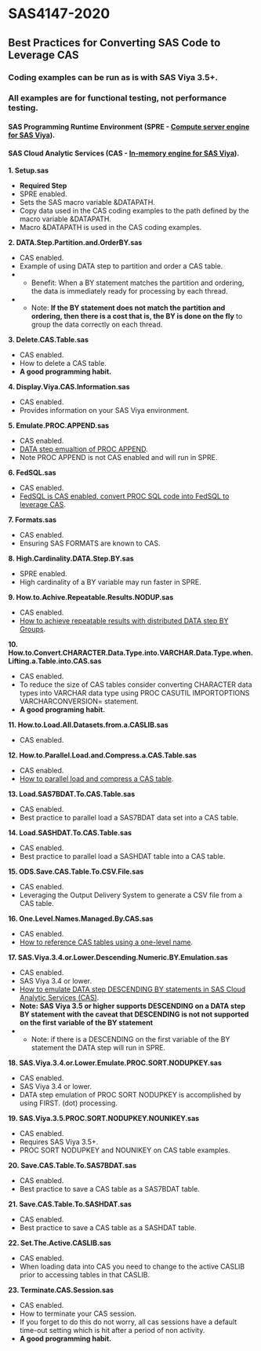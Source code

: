 # SAS4147-2020
##  Best Practices for Converting SAS Code to Leverage CAS
### Coding examples can be run **as is** with SAS Viya 3.5+.
### All examples are for functional testing, not performance testing.
#### **S**AS **P**rogramming **R**untime **E**nvironment (**SPRE** - [Compute server engine for SAS Viya](https://go.documentation.sas.com/?cdcId=pgmsascdc&cdcVersion=9.4_3.5&docsetId=pgmdiff&docsetTarget=n1t409khqsu0n8n103122kk0bfzn.htm&locale=en)).
####  SAS **C**loud **A**nalytic **S**ervices (**CAS** - [In-memory engine for SAS Viya](https://go.documentation.sas.com/?cdcId=pgmsascdc&cdcVersion=9.4_3.5&docsetId=casref&docsetTarget=p148gqjwzfm0w1n12hc60f6pfcne.htm&locale=en)).

**1. Setup.sas**
- **Required Step** 
- SPRE enabled.
- Sets the SAS macro variable &DATAPATH. 
- Copy data used in the CAS coding examples to the path defined by the macro variable &DATAPATH. 
- Macro &DATAPATH is used in the CAS coding examples.

**2. DATA.Step.Partition.and.OrderBY.sas**
- CAS enabled.
- Example of using DATA step to partition and order a CAS table.
- - Benefit: When a BY statement matches the partition and ordering, the data is immediately ready for processing by each thread. 
- - Note: **If the BY statement does not match the partition and ordering, then there is a cost that is, the BY is done on the fly** to group the data correctly on each thread.

**3. Delete.CAS.Table.sas**
- CAS enabled.
- How to delete a CAS table.
- **A good programming habit.**

**4. Display.Viya.CAS.Information.sas**
- CAS enabled.
- Provides information on your SAS Viya environment.

**5. Emulate.PROC.APPEND.sas** 
- CAS enabled. 
- [DATA step emualtion of PROC APPEND](https://blogs.sas.com/content/sgf/2017/11/20/how-to-emulate-proc-append-in-cas/).
- Note PROC APPEND is not CAS enabled and will run in SPRE.

**6. FedSQL.sas**
- CAS enabled.
- [FedSQL is CAS enabled, convert PROC SQL code into FedSQL to leverage CAS](https://blogs.sas.com/content/sgf/2019/10/22/sas-viya-how-to-emulate-proc-sql-using-cas-enabled-proc-fedsql/). 

**7. Formats.sas**
- CAS enabled.
- Ensuring SAS FORMATS are known to CAS.

**8. High.Cardinality.DATA.Step.BY.sas**
- SPRE enabled.
- High cardinality of a BY variable may run faster in SPRE. 

**9. How.to.Achive.Repeatable.Results.NODUP.sas**
- CAS enabled.
- [How to achieve repeatable results with distributed DATA step BY Groups](https://blogs.sas.com/content/sgf/2018/11/14/how-to-achieve-repeatable-results-with-distributed-data-step-by-groups/).

**10. How.to.Convert.CHARACTER.Data.Type.into.VARCHAR.Data.Type.when.Lifting.a.Table.into.CAS.sas**
- CAS enabled.
- To reduce the size of CAS tables consider converting CHARACTER data types into VARCHAR data type using PROC CASUTIL IMPORTOPTIONS VARCHARCONVERSION= statement.
- **A good programing habit.**

**11. How.to.Load.All.Datasets.from.a.CASLIB.sas**
- CAS enabled.

**12. How.to.Parallel.Load.and.Compress.a.CAS.Table.sas**
- CAS enabled.
- [How to parallel load and compress a CAS table](https://blogs.sas.com/content/sgf/2019/10/17/how-to-parallel-load-and-compress-a-sas-cloud-analytic-services-cas-table/).
 
**13. Load.SAS7BDAT.To.CAS.Table.sas**
- CAS enabled.
- Best practice to parallel load a SAS7BDAT data set into a CAS table.

**14. Load.SASHDAT.To.CAS.Table.sas**
- CAS enabled.
- Best practice to parallel load a SASHDAT table into a CAS table.

**15. ODS.Save.CAS.Table.To.CSV.File.sas**
- CAS enabled.
- Leveraging the Output Delivery System to generate a CSV file from a CAS table. 

**16. One.Level.Names.Managed.By.CAS.sas** 
- CAS enabled.
- [How to reference CAS tables using a one-level name](https://blogs.sas.com/content/sgf/2018/06/21/how-to-reference-cas-tables-using-a-one-level-name/).

**17. SAS.Viya.3.4.or.Lower.Descending.Numeric.BY.Emulation.sas** 
- CAS enabled. 
- SAS Viya 3.4 or lower.
- [How to emulate DATA step DESCENDING BY statements in SAS Cloud Analytic Services (CAS)](https://blogs.sas.com/content/sgf/2019/10/10/how-to-emulate-data-step-descending-by-statements-in-sas-cloud-analytic-services-cas/).
- **Note: SAS Viya 3.5 or higher supports DESCENDING on a DATA step BY statement with the caveat that DESCENDING is not not supported on the first variable of the BY statement**
- - Note: if there is a DESCENDING on the first variable of the BY statement the DATA step will run in SPRE.

**18. SAS.Viya.3.4.or.Lower.Emulate.PROC.SORT.NODUPKEY.sas**
- CAS enabled.
- SAS Viya 3.4 or lower.
- DATA step emulation of PROC SORT NODUPKEY is accomplished by using FIRST. (dot) processing.

**19. SAS.Viya.3.5.PROC.SORT.NODUPKEY.NOUNIKEY.sas**
- CAS enabled. 
- Requires SAS Viya 3.5+. 
- PROC SORT NODUPKEY and NOUNIKEY on CAS table examples. 

**20. Save.CAS.Table.To.SAS7BDAT.sas**
- CAS enabled.
- Best practice to save a CAS table as a SAS7BDAT table.  

**21. Save.CAS.Table.To.SASHDAT.sas**
- CAS enabled.
- Best practice to save a CAS table as a SASHDAT table. 

**22. Set.The.Active.CASLIB.sas**
- CAS enabled.
- When loading data into CAS you need to change to the active CASLIB prior to accessing tables in that CASLIB.

**23. Terminate.CAS.Session.sas**
- CAS enabled.
- How to terminate your CAS session.
- If you forget to do this do not worry, all cas sessions have a default time-out setting which is hit after a period of non activity.
- **A good programming habit.**

